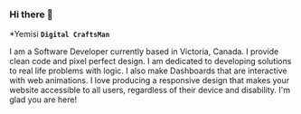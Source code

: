 ### Hi there 👋
*Yemisi
**`Digital CraftsMan`**

I am a Software Developer currently based in Victoria, Canada. I provide clean code and pixel perfect design. I am dedicated to developing solutions to real life problems with logic. I also make Dashboards that are interactive with web animations. I love producing a responsive design that makes your website accessible to all users, regardless of their device and disability.
I'm glad you are here!
<!--
**yemoski/yemoski** is a ✨ _special_ ✨ repository because its `README.md` (this file) appears on your GitHub profile.

Here are some ideas to get you started:

- 🔭 I’m currently working on ...
- 🌱 I’m currently learning ...
- 👯 I’m looking to collaborate on ...
- 🤔 I’m looking for help with ...
- 💬 Ask me about ...
- 📫 How to reach me: ...
- 😄 Pronouns: ...
- ⚡ Fun fact: ...
-->
